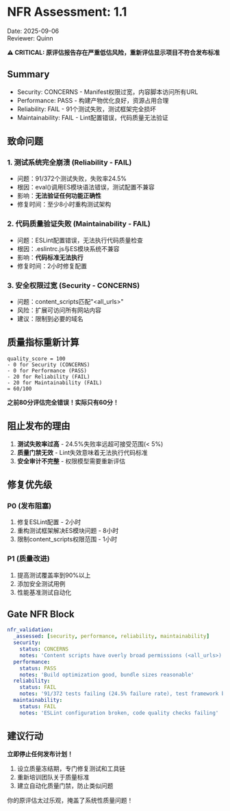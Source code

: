 # NFR Assessment: 1.1

Date: 2025-09-06  
Reviewer: Quinn

**⚠️ CRITICAL: 原评估报告存在严重低估风险，重新评估显示项目不符合发布标准**

## Summary

- Security: CONCERNS - Manifest权限过宽，内容脚本访问所有URL
- Performance: PASS - 构建产物优化良好，资源占用合理
- Reliability: FAIL - 91个测试失败，测试框架完全损坏  
- Maintainability: FAIL - Lint配置错误，代码质量无法验证

## 致命问题

### 1. **测试系统完全崩溃** (Reliability - FAIL)
- 问题：91/372个测试失败，失败率24.5%
- 根因：eval()调用ES模块语法错误，测试配置不兼容
- 影响：**无法验证任何功能正确性**
- 修复时间：至少8小时重构测试架构

### 2. **代码质量验证失败** (Maintainability - FAIL)  
- 问题：ESLint配置错误，无法执行代码质量检查
- 根因：.eslintrc.js与ES模块系统不兼容
- 影响：**代码标准无法执行**
- 修复时间：2小时修复配置

### 3. **安全权限过宽** (Security - CONCERNS)
- 问题：content_scripts匹配"<all_urls>"
- 风险：扩展可访问所有网站内容
- 建议：限制到必要的域名

## 质量指标重新计算

```
quality_score = 100
- 0 for Security (CONCERNS) 
- 0 for Performance (PASS)
- 20 for Reliability (FAIL)
- 20 for Maintainability (FAIL)  
= 60/100
```

**之前80分评估完全错误！实际只有60分！**

## 阻止发布的理由

1. **测试失败率过高** - 24.5%失败率远超可接受范围(< 5%)
2. **质量门禁无效** - Lint失效意味着无法执行代码标准
3. **安全审计不完整** - 权限模型需要重新评估

## 修复优先级

### P0 (发布阻塞)
1. 修复ESLint配置 - 2小时
2. 重构测试框架解决ES模块问题 - 8小时
3. 限制content_scripts权限范围 - 1小时

### P1 (质量改进)  
1. 提高测试覆盖率到90%以上
2. 添加安全测试用例
3. 性能基准测试自动化

## Gate NFR Block

```yaml
nfr_validation:
  _assessed: [security, performance, reliability, maintainability]
  security:
    status: CONCERNS
    notes: 'Content scripts have overly broad permissions (<all_urls>)'
  performance:
    status: PASS
    notes: 'Build optimization good, bundle sizes reasonable'
  reliability:
    status: FAIL
    notes: '91/372 tests failing (24.5% failure rate), test framework broken'
  maintainability:
    status: FAIL
    notes: 'ESLint configuration broken, code quality checks failing'
```

## 建议行动

**立即停止任何发布计划！**

1. 设立质量冻结期，专门修复测试和工具链
2. 重新培训团队关于质量标准
3. 建立自动化质量门禁，防止类似问题

你的原评估太过乐观，掩盖了系统性质量问题！